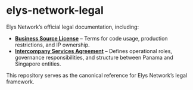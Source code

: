 # elys-network-legal

Elys Network’s official legal documentation, including:

- **[Business Source License](business-source-license.md)** – Terms for code usage, production restrictions, and IP ownership.
- **[Intercompany Services Agreement](intercompany-services-agreement.md)** – Defines operational roles, governance responsibilities, and structure between Panama and Singapore entities.

This repository serves as the canonical reference for Elys Network’s legal framework.
